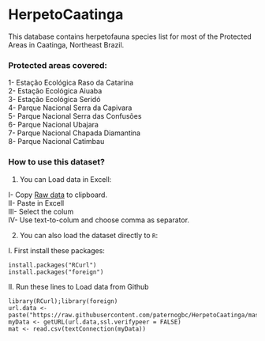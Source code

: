 # HerpetoCaatinga
This database contains herpetofauna species list for most of the Protected Areas in Caatinga, Northeast Brazil.

### Protected areas covered:
1- Estação Ecológica Raso da Catarina  
2- Estação Ecológica Aiuaba  
3- Estação Ecológica Seridó  
4- Parque Nacional Serra da Capivara  
5- Parque Nacional Serra das Confusões   
6- Parque Nacional Ubajara  
7- Parque Nacional Chapada Diamantina  
8- Parque Nacional Catimbau  

### How to use this dataset?

1. You can Load data in Excell:  

  I- Copy [Raw data]( https://raw.githubusercontent.com/paternogbc/HerpetoCaatinga/master/Herpeto_dataset.csv) to clipboard.  
  II- Paste in Excell   
  III- Select the colum   
  IV- Use text-to-colum and choose comma as separator.   

2.  You can also load the dataset directly to `R`:  

  I. First install these packages:  
```{r}
install.packages("RCurl")
install.packages("foreign")
```

  II. Run these lines to Load data from Github  

```{r}
library(RCurl);library(foreign)
url.data <- paste("https://raw.githubusercontent.com/paternogbc/HerpetoCaatinga/master/Herpeto_dataset.csv",sep="")
myData <- getURL(url.data,ssl.verifypeer = FALSE)
mat <- read.csv(textConnection(myData))
``` 


